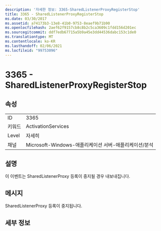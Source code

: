 ```yaml
---
description: '자세한 정보: 3365-SharedListenerProxyRegisterStop'
title: 3365 - SharedListenerProxyRegisterStop
ms.date: 03/30/2017
ms.assetid: a74173b3-13e8-41b0-9753-8eaef9b71b90
ms.openlocfilehash: 2aef62f9157cb8c8b2c5ca3609c1fdd156d201ec
ms.sourcegitcommit: ddf7edb67715a5b9a45e3dd44536dabc153c1de0
ms.translationtype: MT
ms.contentlocale: ko-KR
ms.lasthandoff: 02/06/2021
ms.locfileid: "99753096"
---
```

# <a name="3365---sharedlistenerproxyregisterstop"></a>3365 - SharedListenerProxyRegisterStop

## <a name="properties"></a>속성  
  
|||  
|-|-|  
|ID|3365|  
|키워드|ActivationServices|  
|Level|자세히|  
|채널|Microsoft-Windows-애플리케이션 서버-애플리케이션/분석|  
  
## <a name="description"></a>설명  

 이 이벤트는 SharedListenerProxy 등록이 중지될 경우 내보내집니다.  
  
## <a name="message"></a>메시지  

 SharedListenerProxy 등록이 중지됩니다.  
  
## <a name="details"></a>세부 정보
